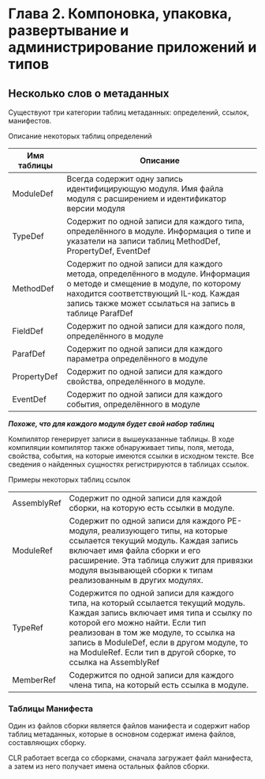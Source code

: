 # Глава 2. Компоновка, упаковка, развертывание и администрирование приложений и типов

## Несколько слов о метаданных

Существуют три категории таблиц метаданных: определений, ссылок, манифестов.

Описание некоторых таблиц определений

| Имя таблицы | Описание                                                                                                                                                                                                                     |
| ----------- | ---------------------------------------------------------------------------------------------------------------------------------------------------------------------------------------------------------------------------- |
| ModuleDef   | Всегда содержит одну запись идентифицирующую модуля. Имя файла модуля с расширением и идентификатор версии модуля                                                                                                            |
| TypeDef     | Содержит по одной записи для каждого типа, определённого в модуле. Информация о типе и указатели на записи таблиц MethodDef, PropertyDef, EventDef                                                                           |
| MethodDef   | Содержит по одной записи для каждого метода, определённого в модуле. Информация о методе и смещение в модуле, по которому находится соответствующий IL-код. Каждая запись также может ссылаться на запись в таблице ParafDef |
| FieldDef    | Содержит по одной записи для каждого поля, определённого в модуле                                                                                                                                                            |
| ParafDef    | Содержит по одной записи для каждого параметра определённого в модуле                                                                                                                                                        |
| PropertyDef | Содержит по одной записи для каждого свойства, определённого в модуле.                                                                                                                                                       |
| EventDef    | Содержит по одной записи для каждого события, определённого в модуле                                                                                                                                                         |

_**Похоже, что для каждого модуля будет свой набор таблиц**_

Компилятор генерирует записи в вышеуказанные таблицы. В ходе компиляции компилятор также обнаруживает типы, поля, метода, свойства, события, на которые имеются ссылки в исходном тексте. Все сведения о найденных сущностях регистрируются в таблицах ссылок.

Примеры некоторых таблиц ссылок

|             |                                                                                                                                                                                                                                                                                                                        |
| ----------- | ---------------------------------------------------------------------------------------------------------------------------------------------------------------------------------------------------------------------------------------------------------------------------------------------------------------------- |
| AssemblyRef | Содержит по одной записи для каждой сборки, на которую есть ссылки в модуле.                                                                                                                                                                                                                                           |
| ModuleRef   | Содержит по одной записи для каждого PE-модуля, реализующего типы, на которые ссылается текущий модуль. Каждая запись включает имя файла сборки и его расширение. Эта таблица служит для привязки модуля вызывающей сборки к типам реализованным в других модулях.                                                     |
| TypeRef     | Содержится по одной записи для каждого типа, на который ссылается текущий модуль. Каждая запись включает имя типа и ссылку по которой его можно найти. Если тип реализован в том же модуле, то ссылка на запись в ModuleDef, если в другом модуле, то на ModuleRef. Если тип в другой сборке, то ссылка на AssemblyRef |
| MemberRef   | Содержится по одной записи для каждого члена типа, на который есть ссылка в модуле.                                                                                                                                                                                                                                    |

### Таблицы Манифеста

Один из файлов сборки является файлов манифеста и содержит набор таблиц метаданных, которые в основном содержат имена файлов, составляющих сборку.

CLR работает всегда со сборками, сначала загружает файл манифеста, а затем из него получает имена остальных файлов сборки.
